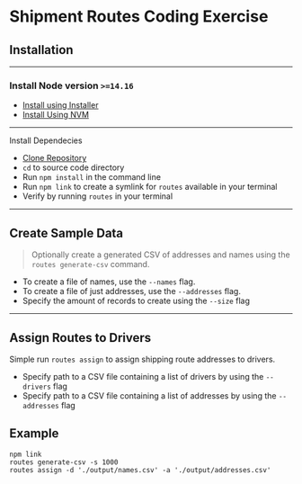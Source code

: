 # Shipment Routes Coding Exercise

## Installation

---

### Install Node version `>=14.16`

-   [Install using Installer](https://nodejs.org/en/download/)
-   [Install Using NVM](https://github.com/nvm-sh/nvm#install--update-script)

---

Install Dependecies

-   [Clone Repository](https://github.com/stansky/shipment-routing)
-   `cd` to source code directory
-   Run `npm install` in the command line
-   Run `npm link` to create a symlink for `routes` available in your terminal
-   Verify by running `routes` in your terminal

---

## Create Sample Data

> Optionally create a generated CSV of addresses and names using the `routes generate-csv` command.

-   To create a file of names, use the `--names` flag.
-   To create a file of just addresses, use the `--addresses` flag.
-   Specify the amount of records to create using the `--size` flag

---

## Assign Routes to Drivers

Simple run `routes assign` to assign shipping route addresses to drivers.

-   Specify path to a CSV file containing a list of drivers by using the `--drivers` flag
-   Specify path to a CSV file containing a list of addresses by using the `--addresses` flag

## Example

```
npm link
routes generate-csv -s 1000
routes assign -d './output/names.csv' -a './output/addresses.csv'
```
